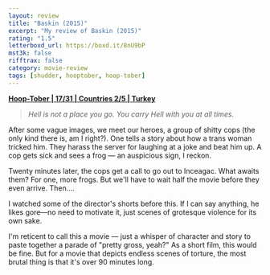 ```yaml
---
layout: review
title: "Baskin (2015)"
excerpt: "My review of Baskin (2015)"
rating: "1.5"
letterboxd_url: https://boxd.it/8nU9bP
mst3k: false
rifftrax: false
category: movie-review
tags: [shudder, hooptober, hoop-tober]
---
```


<b><a href="https://boxd.it/pRQY0/detail" target="_blank" rel="noopener">Hoop-Tober | 17/31 | Countries 2/5 | Turkey</a></b>

<blockquote><i>Hell is not a place you go. You carry Hell with you at all times.</i></blockquote>

After some vague images, we meet our heroes, a group of shitty cops (the only kind there is, am I right?). One tells a story about how a trans woman tricked him. They harass the server for laughing at a joke and beat him up. A cop gets sick and sees a frog — an auspicious sign, I reckon.

Twenty minutes later, the cops get a call to go out to Inceagac. What awaits them? For one, more frogs. But we'll have to wait half the movie before they even arrive. Then….

I watched some of the director's shorts before this. If I can say anything, he likes gore—no need to motivate it, just scenes of grotesque violence for its own sake.

I'm reticent to call this a movie — just a whisper of character and story to paste together a parade of "pretty gross, yeah?" As a short film, this would be fine. But for a movie that depicts endless scenes of torture, the most brutal thing is that it's over 90 minutes long.
